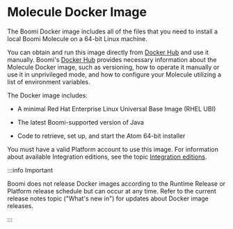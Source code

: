 # Molecule Docker Image 

<head>
  <meta name="guidename" content="Integration"/>
  <meta name="context" content="GUID-c699cb30-da58-4673-bfe2-68e0b4bfe3ab"/>
</head>


The Boomi Docker image includes all of the files that you need to install a local Boomi Molecule on a 64-bit Linux machine.

You can obtain and run this image directly from [Docker Hub](https://hub.docker.com/r/boomi/molecule/) and use it manually. Boomi's [Docker Hub](https://hub.docker.com/r/boomi/molecule/) provides necessary information about the Molecule Docker image, such as versioning, how to operate it manually or use it in unprivileged mode, and how to configure your Molecule utilizing a list of environment variables.

The Docker image includes:

- A minimal Red Hat Enterprise Linux Universal Base Image (RHEL UBI)
  
- The latest Boomi-supported version of Java
  
- Code to retrieve, set up, and start the Atom 64-bit installer

You must have a valid Platform account to use this image. For information about available Integration editions, see the topic [Integration editions](../Getting%20started/c-atm-AtomSphere_Editions_bde0b272-5d32-46ec-82ea-6f9ffe98bd63.md).

:::info Important

Boomi does not release Docker images according to the Runtime Release or Platform release schedule but can occur at any time. Refer to the current release notes topic ("What's new in") for updates about Docker image releases.

:::